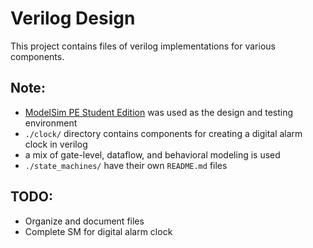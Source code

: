 # Verilog Design
This project contains files of verilog implementations for various components.

## Note:
- [ModelSim PE Student Edition](https://www.mentor.com/company/higher_ed/modelsim-student-edition) was used as the design and testing environment
- `./clock/` directory contains components for creating a digital alarm clock in verilog
- a mix of gate-level, dataflow, and behavioral modeling is used
- `./state_machines/` have their own `README.md` files

## TODO:
- Organize and document files
- Complete SM for digital alarm clock